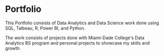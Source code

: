 # Portfolio
This Portfolio consists of Data Analytics and Data Science work done using SQL, Talbeau, R, Power BI, and Python.

The work consists of projects done with Miami-Dade College's Data Analytics BS program and personal projects to showcase my skills and growth.

